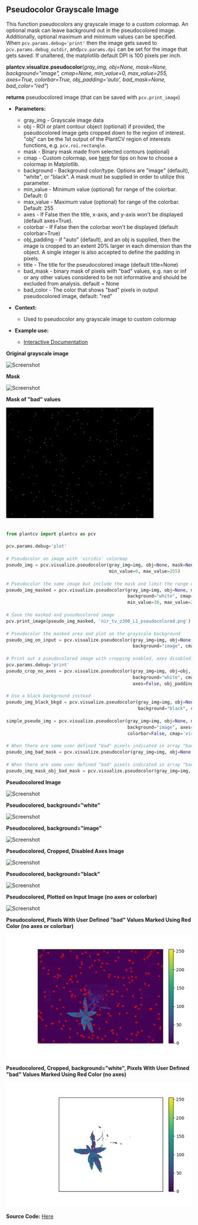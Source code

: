 ## Pseudocolor Grayscale Image

This function pseudocolors any grayscale image to a custom colormap. An optional mask can leave background out in the
pseudocolored image. Additionally, optional maximum and minimum values can be specified. When `pcv.params.debug='print'`
then the image gets saved to `pcv.params.debug_outdir`, and`pcv.params.dpi` can be set for the image that gets saved. If
unaltered, the  matplotlib default DPI is 100 pixels per inch.

**plantcv.visualize.pseudocolor**(*gray_img, obj=None, mask=None, background="image", cmap=None, min_value=0, max_value=255, axes=True, colorbar=True, obj_padding='auto', bad_mask=None, bad_color="red"*)

**returns** pseudocolored image (that can be saved with `pcv.print_image`)

- **Parameters:**
    - gray_img       - Grayscale image data
    - obj            - ROI or plant contour object (optional) if provided, the pseudocolored image gets cropped down to the region of interest. "obj" can be the 1st output of the PlantCV region of interests functions, e.g. `pcv.roi.rectangle`.
    - mask           - Binary mask made from selected contours (optional)
    - cmap           - Custom colormap, see [here](https://matplotlib.org/tutorials/colors/colormaps.html) for tips on how to choose a colormap in Matplotlib.
    - background     - Background color/type. Options are "image" (default), "white", or "black". A mask must be supplied in order to utilize this parameter.
    - min_value      - Minimum value (optional) for range of the colorbar. Default: 0
    - max_value      - Maximum value (optional) for range of the colorbar. Default: 255
    - axes           - If False then the title, x-axis, and y-axis won't be displayed (default axes=True).
    - colorbar       - If False then the colorbar won't be displayed (default colorbar=True)
    - obj_padding    - if "auto" (default), and an obj is supplied, then the image is cropped to an extent 20% larger in each dimension than the object. A single integer is also accepted to define the padding in pixels.
    - title          - The title for the pseudocolored image (default title=None) 
    - bad_mask       - binary mask of pixels with "bad" values, e.g. nan or inf or any other values considered to be not informative and should be excluded from analysis. default = None
    - bad_color      - The color that shows "bad" pixels in output pseudocolored image, default: "red"
  
- **Context:**
    - Used to pseudocolor any grayscale image to custom colormap
- **Example use:**
    - [Interactive Documentation](https://mybinder.org/v2/gh/danforthcenter/plantcv-binder.git/master?filepath=notebooks%2FpsII_tutorial.ipynb)

**Original grayscale image**

![Screenshot](img/documentation_images/pseudocolor/original_grayscale.jpg)

**Mask**

![Screenshot](img/documentation_images/pseudocolor/mask.jpg)

**Mask of "bad" values**

![Screenshot](img/documentation_images/pseudocolor/bad_mask.png)


```python

from plantcv import plantcv as pcv

pcv.params.debug='plot'

# Pseudocolor an image with 'viridis' colormap
pseudo_img = pcv.visualize.pseudocolor(gray_img=img, obj=None, mask=None, cmap='viridis',
                                       min_value=0, max_value=255)

# Pseudocolor the same image but include the mask and limit the range of values
pseudo_img_masked = pcv.visualize.pseudocolor(gray_img=img, obj=None, mask=mask,
                                              background="white", cmap='viridis',
                                              min_value=30, max_value=200)

# Save the masked and pseudocolored image
pcv.print_image(pseudo_img_masked, 'nir_tv_z300_L1_pseudocolored.png')

# Pseudocolor the masked area and plot on the grayscale background
pseudo_img_on_input = pcv.visualize.pseudocolor(gray_img=img, obj=None, mask=mask,
                                                background="image", cmap="viridis")

# Print out a pseudocolored image with cropping enabled, axes disabled.
pcv.params.debug='print'
pseudo_crop_no_axes = pcv.visualize.pseudocolor(gray_img=img, obj=obj, mask=mask,
                                                background="white", cmap='viridis',
                                                axes=False, obj_padding = 'auto')

# Use a black background instead
pseudo_img_black_bkgd = pcv.visualize.pseudocolor(gray_img=img, obj=None, mask=mask,
                                                  background="black", cmap='viridis')

simple_pseudo_img = pcv.visualize.pseudocolor(gray_img=img, obj=None, mask=mask,
                                              background="image", axes=False,
                                              colorbar=False, cmap='viridis')

# When there are some user defined "bad" pixels indicated in array "bad_mask", and the red color is used to visualize them in the visualization.
pseudo_img_bad_mask = pcv.visualize.pseudocolor(gray_img=img, obj=None, mask=None, bad_mask=bad_mask, bad_color="red", axes=False, colorbar=False)

# When there are some user defined "bad" pixels indicated in array "bad_mask", and the red color is used to visualize them in the visualization.
pseudo_img_mask_obj_bad_mask = pcv.visualize.pseudocolor(gray_img=img, obj=obg, mask=mask, background="white", bad_mask=bad_mask, bad_color="red", axes=False, colorbar=True)
```

**Pseudocolored Image**

![Screenshot](img/documentation_images/pseudocolor/pseudo_nomask.jpg)

**Pseudocolored, background="white"**

![Screenshot](img/documentation_images/pseudocolor/pseudo_img.jpg)

**Pseudocolored, background="image"**

![Screenshot](img/documentation_images/pseudocolor/pseudo_onimage.jpg)

**Pseudocolored, Cropped, Disabled Axes Image**

![Screenshot](img/documentation_images/pseudocolor/pseudo_cropped.jpg)

**Pseudocolored, background="black"**

![Screenshot](img/documentation_images/pseudocolor/pseudo_black_bkgd.jpg)

**Pseudocolored, Plotted on Input Image (no axes or colorbar)**

![Screenshot](img/documentation_images/pseudocolor/pseudo_onimage_simple.jpg)

**Pseudocolored, Pixels With User Defined "bad" Values Marked Using Red Color (no axes or colorbar)**

![Screenshot](img/documentation_images/pseudocolor/pseudocolored_mask_bad.png)

**Pseudocolored, Cropped, background="white", Pixels With User Defined "bad" Values Marked Using Red Color (no axes)**

![Screenshot](img/documentation_images/pseudocolor/pseudocolored_mask_bad_obj.png)

**Source Code:** [Here](https://github.com/danforthcenter/plantcv/blob/master/plantcv/plantcv/visualize/pseudocolor.py)
